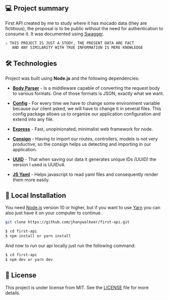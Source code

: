 ## 💻 Project summary

First API created by me to study where it has mocado data (they are fictitious), the proposal is to be public without the need for authentication to consume it. It was documented using [Swagger](https://swagger.io/).

```text
⚠ THIS PROJECT IS JUST A STUDY, THE PRESENT DATA ARE FACT
   AND ANY SIMILARITY WITH TRUE INFORMATION IS MERE KNOWLEDGE
```

## 🛠 Technologies

Project was built using **Node.js** and the following dependencies:

- **[Body Parser](https://www.npmjs.com/package/body-parser)** - Is a middleware capable of converting the request body to various formats. One of those formats is JSON, exactly what we want.

- **[Config](https://www.npmjs.com/package/config)** - For every time we have to change some environment variable because our client asked, we will have to change it in several files. This config package allows us to organize our application configuration and extend into any file.

- **[Express](https://www.npmjs.com/package/express)** - Fast, unopinionated, minimalist web framework for node.

- **[Consign](https://www.npmjs.com/package/consign)** - Having to import our routes, controllers, models is not very productive, so the consign helps us detecting and importing in our application.

- **[UUID](https://www.npmjs.com/package/consign)** - That when saving our data it generates unique IDs _(UUID)_ the version I used is UUIDv4.

- **[JS Yaml](https://www.npmjs.com/package/js-yaml)** - Helps javascript to read yaml files and consequently render them more easily.

## 🔨 Local Installation

You need [Node.js](https://nodejs.org) version 10 or higher, but if you want to use [Yarn](https://yarnpkg.com/) you can also just have it on your computer to continue.

```bash
git clone https://github.com/jhonywalkeer/first-api.git

$ cd first-api
$ npm install or yarn install
```

And now to run our api locally just run the following command:

```bash
$ cd first-api
$ npm dev or yarn dev
```

## 📖 License

This project is under license from MIT. See the [LICENSE](LICENSE.md) file for more details.
